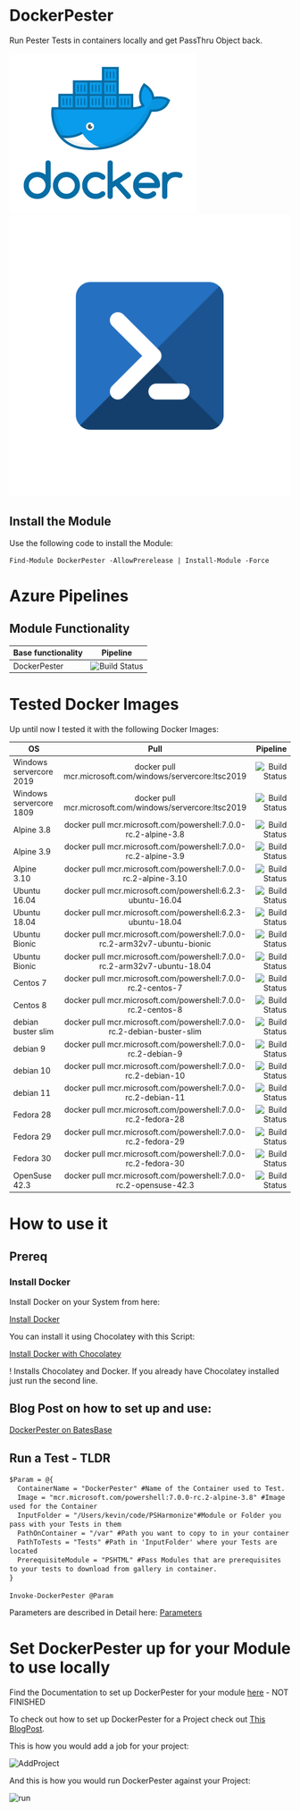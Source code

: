 # DockerPester
Run Pester Tests in containers locally and get PassThru Object back.

![Docker](IMG/Docker.png)                        ![Powershell](IMG/powershell.png) 

## Install the Module

 Use the following code to install the Module:

```
Find-Module DockerPester -AllowPrerelease | Install-Module -Force
```

# Azure Pipelines

## Module Functionality

| Base functionality        | Pipeline           |
| ------------- |:-------------:|
| DockerPester     | ![Build Status](https://dev.azure.com/KevinBates0726/DockerPester/_apis/build/status/bateskevin.DockerPester?branchName=master&jobName=BaseTests) |

# Tested Docker Images

Up until now I tested it with the following Docker Images:

| OS      | Pull  | Pipeline     |
| ------------- |:-------------:|  -----:|
| Windows servercore 2019   | docker pull mcr.microsoft.com/windows/servercore:ltsc2019 | ![Build Status](https://dev.azure.com/KevinBates0726/DockerPester/_apis/build/status/bateskevin.DockerPester?branchName=master&jobName=servercore_2019) |
| Windows servercore 1809   | docker pull mcr.microsoft.com/windows/servercore:ltsc2019 | ![Build Status](https://dev.azure.com/KevinBates0726/DockerPester/_apis/build/status/bateskevin.DockerPester?branchName=master&jobName=servercore_1809) |
| Alpine 3.8      | docker pull mcr.microsoft.com/powershell:7.0.0-rc.2-alpine-3.8 | ![Build Status](https://dev.azure.com/KevinBates0726/DockerPester/_apis/build/status/bateskevin.DockerPester?branchName=master&jobName=alpine_3_8) |
| Alpine 3.9      | docker pull mcr.microsoft.com/powershell:7.0.0-rc.2-alpine-3.9 | ![Build Status](https://dev.azure.com/KevinBates0726/DockerPester/_apis/build/status/bateskevin.DockerPester?branchName=master&jobName=alpine_3_9) |
| Alpine 3.10     | docker pull mcr.microsoft.com/powershell:7.0.0-rc.2-alpine-3.10 | ![Build Status](https://dev.azure.com/KevinBates0726/DockerPester/_apis/build/status/bateskevin.DockerPester?branchName=master&jobName=alpine_3_10) |
| Ubuntu 16.04    | docker pull mcr.microsoft.com/powershell:6.2.3-ubuntu-16.04 | ![Build Status](https://dev.azure.com/KevinBates0726/DockerPester/_apis/build/status/bateskevin.DockerPester?branchName=master&jobName=ubuntu_16_04) |
| Ubuntu 18.04    | docker pull mcr.microsoft.com/powershell:6.2.3-ubuntu-18.04 | ![Build Status](https://dev.azure.com/KevinBates0726/DockerPester/_apis/build/status/bateskevin.DockerPester?branchName=master&jobName=ubuntu_18_04) |
| Ubuntu Bionic    | docker pull mcr.microsoft.com/powershell:7.0.0-rc.2-arm32v7-ubuntu-bionic | ![Build Status](https://dev.azure.com/KevinBates0726/DockerPester/_apis/build/status/bateskevin.DockerPester?branchName=master&jobName=ubuntu_Bionic) |
| Ubuntu Bionic   | docker pull mcr.microsoft.com/powershell:7.0.0-rc.2-arm32v7-ubuntu-18.04 | ![Build Status](https://dev.azure.com/KevinBates0726/DockerPester/_apis/build/status/bateskevin.DockerPester?branchName=master&jobName=ubuntu_Bionic_arm) |
| Centos 7    | docker pull mcr.microsoft.com/powershell:7.0.0-rc.2-centos-7 | ![Build Status](https://dev.azure.com/KevinBates0726/DockerPester/_apis/build/status/bateskevin.DockerPester?branchName=master&jobName=centos_7) |
| Centos 8    | docker pull mcr.microsoft.com/powershell:7.0.0-rc.2-centos-8 | ![Build Status](https://dev.azure.com/KevinBates0726/DockerPester/_apis/build/status/bateskevin.DockerPester?branchName=master&jobName=centos_8) |
| debian buster slim   | docker pull mcr.microsoft.com/powershell:7.0.0-rc.2-debian-buster-slim | ![Build Status](https://dev.azure.com/KevinBates0726/DockerPester/_apis/build/status/bateskevin.DockerPester?branchName=master&jobName=debian_buster_slim) |
| debian 9    | docker pull mcr.microsoft.com/powershell:7.0.0-rc.2-debian-9 | ![Build Status](https://dev.azure.com/KevinBates0726/DockerPester/_apis/build/status/bateskevin.DockerPester?branchName=master&jobName=debian_9) |
| debian 10    | docker pull mcr.microsoft.com/powershell:7.0.0-rc.2-debian-10 | ![Build Status](https://dev.azure.com/KevinBates0726/DockerPester/_apis/build/status/bateskevin.DockerPester?branchName=master&jobName=debian_10) |
| debian 11    | docker pull mcr.microsoft.com/powershell:7.0.0-rc.2-debian-11 | ![Build Status](https://dev.azure.com/KevinBates0726/DockerPester/_apis/build/status/bateskevin.DockerPester?branchName=master&jobName=debian_11) |
| Fedora 28  | docker pull mcr.microsoft.com/powershell:7.0.0-rc.2-fedora-28 | ![Build Status](https://dev.azure.com/KevinBates0726/DockerPester/_apis/build/status/bateskevin.DockerPester?branchName=master&jobName=fedora_28) |
| Fedora 29   | docker pull mcr.microsoft.com/powershell:7.0.0-rc.2-fedora-29 | ![Build Status](https://dev.azure.com/KevinBates0726/DockerPester/_apis/build/status/bateskevin.DockerPester?branchName=master&jobName=fedora_29) |
| Fedora 30   | docker pull mcr.microsoft.com/powershell:7.0.0-rc.2-fedora-30 | ![Build Status](https://dev.azure.com/KevinBates0726/DockerPester/_apis/build/status/bateskevin.DockerPester?branchName=master&jobName=fedora_30) |
| OpenSuse 42.3    | docker pull mcr.microsoft.com/powershell:7.0.0-rc.2-opensuse-42.3 | ![Build Status](https://dev.azure.com/KevinBates0726/DockerPester/_apis/build/status/bateskevin.DockerPester?branchName=master&jobName=opensuse_42_3) |



 # How to use it

 ## Prereq

 ### Install Docker

 Install Docker on your System from here: 
 
 [Install Docker](https://docs.docker.com/install/)

 You can install it using Chocolatey with this Script:

 [Install Docker with Chocolatey](Examples/Install_Docker_win.ps1)

 ! Installs Chocolatey and Docker. If you already have Chocolatey installed just run the second line.

   ## Blog Post on how to set up and use:

   [DockerPester on BatesBase](https://bateskevin.github.io/batesbase/Powershell/2020/02/19/DockerPester.md/)
 
   
   ## Run a Test - TLDR

  ```
$Param = @{
    ContainerName = "DockerPester" #Name of the Container used to Test.
    Image = "mcr.microsoft.com/powershell:7.0.0-rc.2-alpine-3.8" #Image used for the Container
    InputFolder = "/Users/kevin/code/PSHarmonize"#Module or Folder you pass with your Tests in them
    PathOnContainer = "/var" #Path you want to copy to in your container
    PathToTests = "Tests" #Path in 'InputFolder' where your Tests are located
    PrerequisiteModule = "PSHTML" #Pass Modules that are prerequisites to your tests to download from gallery in container.
}

Invoke-DockerPester @Param
  ```

Parameters are described in Detail here: [Parameters](Docs/Parameter.md)

# Set DockerPester up for your Module to use locally

Find the Documentation to set up DockerPester for your module [here](Docs/Setup_for_your_Module.md) - NOT FINISHED

To check out how to set up DockerPester for a Project check out [This BlogPost](https://bateskevin.github.io/batesbase/Powershell/2020/02/19/Set-up-DockerPester-for-your-Project.md.md/).

This is how you would add a job for your project:

![AddProject](IMG/AddDockerPesterProject.gif)

And this is how you would run DockerPester against your Project:

![run](https://media.giphy.com/media/igIq9155M6eSmG0UWC/giphy.gif)